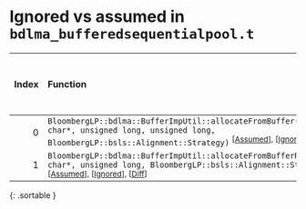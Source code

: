 # Ignored vs assumed in `bdlma_bufferedsequentialpool.t`

<script src="../sorttable.js"></script>

|   Index | Function                                                                                                                                                                                                                 |   Difference in number of lines |   Function size difference in bytes |   Number of lines in assumed build | Number of bytes in assumed build   |   Number of lines in ignored build | Number of bytes in ignored build   |
|--------:|:-------------------------------------------------------------------------------------------------------------------------------------------------------------------------------------------------------------------------|--------------------------------:|------------------------------------:|-----------------------------------:|:-----------------------------------|-----------------------------------:|:-----------------------------------|
|       0 | `BloombergLP::bdlma::BufferImpUtil::allocateFromBuffer(long*, char*, unsigned long, unsigned long, BloombergLP::bsls::Alignment::Strategy)` <sup>\[[Assumed](0-assume)\], \[[Ignored](0-none)\], \[[Diff](0.diff.html)\] |                               7 |                                  16 |                                112 | 4,258,592                          |                                 96 | 4,258,528                          |
|       1 | `BloombergLP::bdlma::BufferImpUtil::allocateFromBufferRaw(long*, char*, unsigned long, BloombergLP::bsls::Alignment::Strategy)` <sup>\[[Assumed](1-assume)\], \[[Ignored](1-none)\], \[[Diff](1.diff.html)\]             |                              -9 |                                 -16 |                                 80 | 4,258,848                          |                                 96 | 4,258,768                          |
{: .sortable }
